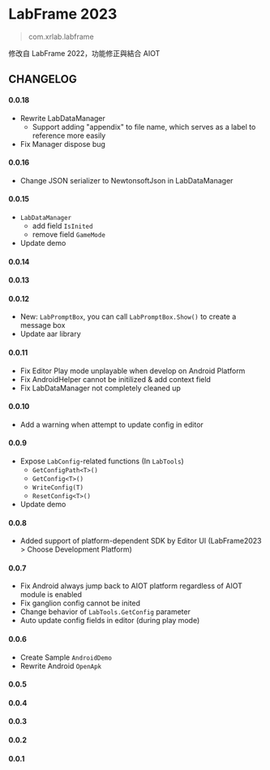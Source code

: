 # LabFrame 2023
> com.xrlab.labframe

修改自 LabFrame 2022，功能修正與結合 AIOT

## CHANGELOG
#### 0.0.18
- Rewrite LabDataManager
    - Support adding "appendix" to file name, which serves as a label to reference more easily
- Fix Manager dispose bug

#### 0.0.16
- Change JSON serializer to NewtonsoftJson in LabDataManager

#### 0.0.15
- `LabDataManager` 
    - add field `IsInited`
    - remove field `GameMode`
- Update demo

#### 0.0.14
#### 0.0.13
#### 0.0.12
- New: `LabPromptBox`, you can call `LabPromptBox.Show()` to create a message box
- Update aar library

#### 0.0.11
- Fix Editor Play mode unplayable when develop on Android Platform 
- Fix AndroidHelper cannot be initilized & add context field
- Fix LabDataManager not completely cleaned up

#### 0.0.10
- Add a warning when attempt to update config in editor

#### 0.0.9
- Expose `LabConfig`-related functions (In `LabTools`)
    - `GetConfigPath<T>()` 
    - `GetConfig<T>()`
    - `WriteConfig(T)`
    - `ResetConfig<T>()`
- Update demo

#### 0.0.8
- Added support of platform-dependent SDK by Editor UI (LabFrame2023 > Choose Development Platform)

#### 0.0.7
- Fix Android always jump back to AIOT platform regardless of AIOT module is enabled
- Fix ganglion config cannot be inited
- Change behavior of `LabTools.GetConfig` parameter
- Auto update config fields in editor (during play mode)

#### 0.0.6
- Create Sample `AndroidDemo`
- Rewrite Android `OpenApk`

#### 0.0.5
#### 0.0.4
#### 0.0.3
#### 0.0.2
#### 0.0.1